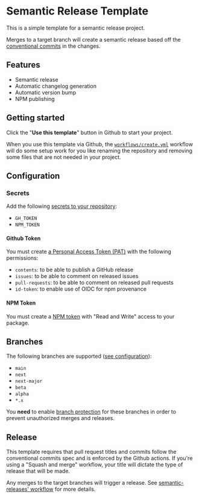 # Semantic Release Template

This is a simple template for a semantic release project.

Merges to a target branch will create a semantic release based off the [conventional commits](https://www.conventionalcommits.org/en/v1.0.0/) in the changes.

## Features

- Semantic release
- Automatic changelog generation
- Automatic version bump
- NPM publishing

## Getting started

Click the "**Use this template**" button in Github to start your project.

When you use this template via Github, the [`workflows/create.yml`](.github/workflows/create.yml) workflow will do some setup work for you like renaming the repository and removing some files that are not needed in your project.

## Configuration

### Secrets

Add the following [secrets to your repository](https://docs.github.com/en/actions/security-for-github-actions/security-guides/using-secrets-in-github-actions#creating-secrets-for-a-repository):

- `GH_TOKEN`
- `NPM_TOKEN`

#### Github Token

You must create [a Personal Access Token (PAT)](https://docs.github.com/en/authentication/keeping-your-account-and-data-secure/managing-your-personal-access-tokens#creating-a-fine-grained-personal-access-token) with the following permissions:

- `contents`: to be able to publish a GitHub release
- `issues`: to be able to comment on released issues
- `pull-requests`: to be able to comment on released pull requests
- `id-token`: to enable use of OIDC for npm provenance

#### NPM Token

You must create a [NPM token](https://docs.npmjs.com/about-access-tokens#about-granular-access-tokens) with "Read and Write" access to your package.

## Branches

The following branches are supported ([see configuration](https://semantic-release.gitbook.io/semantic-release/usage/configuration#branches)):

- `main`
- `next`
- `next-major`
- `beta`
- `alpha`
- `*.x`

You **need** to enable [branch protection](https://docs.github.com/en/repositories/configuring-branches-and-merges-in-your-repository/managing-protected-branches/about-protected-branches) for these branches in order to prevent unauthorized merges and releases.

## Release

This template requires that pull request titles and commits follow the conventional commits spec and is enforced by the Github actions. If you're using a "Squash and merge" workflow, your title will dictate the type of release that will be made.

Any merges to the target branches will trigger a release. See [semantic-releases' workflow](https://semantic-release.gitbook.io/semantic-release/recipes/release-workflow) for more details.
